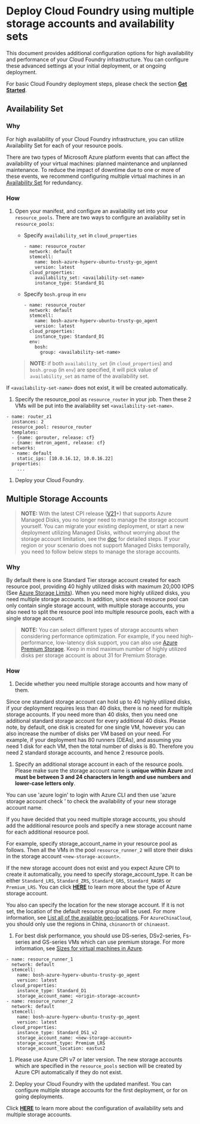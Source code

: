 # Deploy Cloud Foundry using multiple storage accounts and availability sets

This document provides additional configuration options for high availability and performance of your Cloud Foundry infrastructure. You can configure these advanced settings at your initial deployment, or at ongoing deployment.

For basic Cloud Foundry deployment steps, please check the section [**Get Started**](../../guidance.md#get-started).
 
## Availability Set

### Why

For high availability of your Cloud Foundry infrastructure, you can utilize Availability Set for each of your resource pools.

There are two types of Microsoft Azure platform events that can affect the availability of your virtual machines: planned maintenance and unplanned maintenance. To reduce the impact of downtime due to one or more of these events, we recommend configuring multiple virtual machines in an [Availability Set](https://azure.microsoft.com/en-us/documentation/articles/virtual-machines-manage-availability/) for redundancy.

### How

1. Open your manifest, and configure an availability set into your `resource_pools`.
   There are two ways to configure an availability set in `resource_pools`:

   * Specify `availability_set` in `cloud_properties`

      ```
      - name: resource_router
        network: default
        stemcell:
          name: bosh-azure-hyperv-ubuntu-trusty-go_agent
          version: latest
        cloud_properties:
          availability_set: <availability-set-name>
          instance_type: Standard_D1
      ```

   * Specify `bosh.group` in `env`

      ```
      - name: resource_router
        network: default
        stemcell:
          name: bosh-azure-hyperv-ubuntu-trusty-go_agent
          version: latest
        cloud_properties:
          instance_type: Standard_D1
        env:
          bosh:
            group: <availability-set-name>
      ```

   >**NOTE:** if both `availability_set`  (in `cloud_properties`) and `bosh.group` (in `env`) are specified, it will pick value of `availability_set` as name of the availability set.

  If `<availability-set-name>` does not exist, it will be created automatically.

1. Specify the resource_pool as `resource_router` in your job. Then these 2 VMs will be put into the availability set `<availability-set-name>`.

  ```
  - name: router_z1
    instances: 2
    resource_pool: resource_router
    templates:
    - {name: gorouter, release: cf}
    - {name: metron_agent, release: cf}
    networks:
    - name: default
      static_ips: [10.0.16.12, 10.0.16.22]
    properties:
      ...
  ```

1. Deploy your Cloud Foundry.

## Multiple Storage Accounts

>**NOTE:** With the latest CPI release ([V21](https://github.com/cloudfoundry-incubator/bosh-azure-cpi-release/releases/tag/v21)+) that supports Azure Managed Disks, you no longer need to manage the storage account yourself. You can migrate your existing deployment, or start a new deployment utilizing Managed Disks, without worrying about the storage account limitation, see the [doc](../managed-disks/) for detailed steps. If your region or your scenario does not support Managed Disks temporally, you need to follow below steps to manage the storage accounts.

### Why

By default there is one Standard Tier storage account created for each resource pool, providing 40 highly utilized disks with maximum 20,000 IOPS (See [Azure Storage Limits](https://azure.microsoft.com/en-us/documentation/articles/azure-subscription-service-limits/#storage-limits)). When you need more highly utilized disks, you need multiple storage accounts. In addition, since each resource pool can only contain single storage account, with multiple storage accounts, you also need to split the resource pool into multiple resource pools, each with a single storage account.

>**NOTE:** You can select different types of storage accounts when considering performance optimization. For example, if you need high-performance, low-latency disk support, you can also use [Azure Premium Storage](https://azure.microsoft.com/en-us/documentation/articles/storage-premium-storage-preview-portal/). Keep in mind maximum number of highly utilized disks per storage account is about 31 for Premium Storage.

### How

1. Decide whether you need multiple storage accounts and how many of them.

  Since one standard storage account can hold up to 40 highly utilized disks, if your deployment requires less than 40 disks, there is no need for multiple storage accounts. If you need more than 40 disks, then you need one additional standard storage account for every additional 40 disks. Please note, by default, one disk is created for one single VM, however you can also increase the number of disks per VM based on your need. For example, if your deployment has 80 runners (DEAs), and assuming you need 1 disk for each VM, then the total number of disks is 80. Therefore you need 2 standard storage accounts, and hence 2 resource pools.

1. Specify an additional storage account in each of the resource pools. Please make sure the storage account name is **unique within Azure** and **must be between 3 and 24 characters in length and use numbers and lower-case letters only**.

  You can use 'azure login' to login with Azure CLI and then use 'azure storage account check <new-storage-account>' to check the availability of your new storage account name.

  If you have decided that you need multiple storage accounts, you should add the additional resource pools and specify a new storage account name for each additional resource pool.

  For example, specify storage_account_name in your resource pool as follows. Then all the VMs in the pool `resource_runner_2` will store their disks in the storage account `<new-storage-account>`.

  If the new storage account does not exist and you expect Azure CPI to create it automatically, you need to specify storage_account_type. It can be either `Standard_LRS`, `Standard_ZRS`, `Standard_GRS`, `Standard_RAGRS` or `Premium_LRS`. You can click [**HERE**](http://azure.microsoft.com/en-us/pricing/details/storage/) to learn more about the type of Azure storage account.

  You also can specify the location for the new storage account. If it is not set, the location of the default resource group will be used. For more information, see [List all of the available geo-locations](http://azure.microsoft.com/en-us/regions/). For `AzureChinaCloud`, you should only use the regions in China, `chinanorth` or `chinaeast`.

1. For best disk performance, you should use DS-series, DSv2-series, Fs-series and GS-series VMs which can use premium storage. For more information, see [Sizes for virtual machines in Azure](https://azure.microsoft.com/en-us/documentation/articles/virtual-machines-linux-sizes/).

  ```
  - name: resource_runner_1
    network: default
    stemcell:
      name: bosh-azure-hyperv-ubuntu-trusty-go_agent
      version: latest
    cloud_properties:
      instance_type: Standard_D1
      storage_account_name: <origin-storage-account>
  - name: resource_runner_2
    network: default
    stemcell:
      name: bosh-azure-hyperv-ubuntu-trusty-go_agent
      version: latest
    cloud_properties:
      instance_type: Standard_DS1_v2
      storage_account_name: <new-storage-account>
      storage_account_type: Premium_LRS
      storage_account_location: eastus2
  ```

1. Please use Azure CPI v7 or later version. The new storage accounts which are specified in the `resource_pools` section will be created by Azure CPI automatically if they do not exist.

1. Deploy your Cloud Foundry with the updated manifest. You can configure multiple storage accounts for the first deployment, or for on going deployments.

Click [**HERE**](https://github.com/cloudfoundry-incubator/bosh-azure-cpi-release/blob/master/src/bosh_azure_cpi/README.md) to learn more about the configuration of availability sets and multiple storage accounts.
